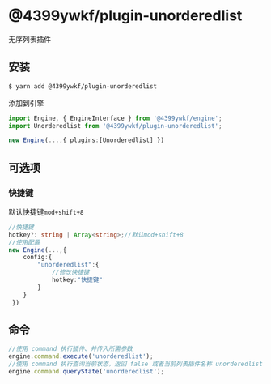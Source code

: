 # @4399ywkf/plugin-unorderedlist

无序列表插件

## 安装

```bash
$ yarn add @4399ywkf/plugin-unorderedlist
```

添加到引擎

```ts
import Engine, { EngineInterface } from '@4399ywkf/engine';
import Unorderedlist from '@4399ywkf/plugin-unorderedlist';

new Engine(...,{ plugins:[Unorderedlist] })
```

## 可选项

### 快捷键

默认快捷键`mod+shift+8`

```ts
//快捷键
hotkey?: string | Array<string>;//默认mod+shift+8
//使用配置
new Engine(...,{
    config:{
        "unorderedlist":{
            //修改快捷键
            hotkey:"快捷键"
        }
    }
 })
```

## 命令

```ts
//使用 command 执行插件、并传入所需参数
engine.command.execute('unorderedlist');
//使用 command 执行查询当前状态，返回 false 或者当前列表插件名称 unorderedlist tasklist unorderedlist
engine.command.queryState('unorderedlist');
```
